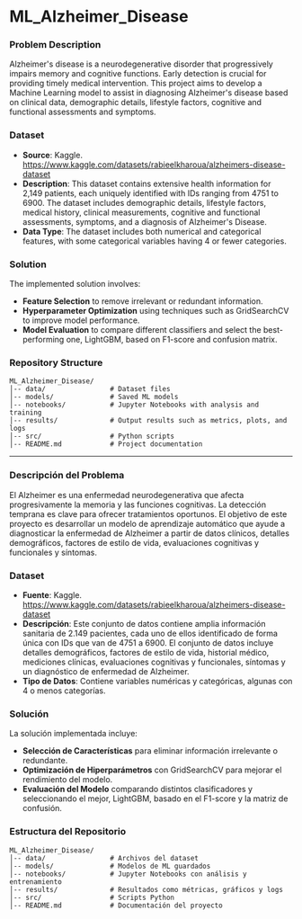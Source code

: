 # ML_Alzheimer_Disease

### Problem Description
Alzheimer's disease is a neurodegenerative disorder that progressively impairs memory and cognitive functions. Early detection is crucial for providing timely medical intervention. This project aims to develop a Machine Learning model to assist in diagnosing Alzheimer's disease based on clinical data, demographic details, lifestyle factors, cognitive and functional assessments and symptoms.

### Dataset
- **Source**: Kaggle. https://www.kaggle.com/datasets/rabieelkharoua/alzheimers-disease-dataset
- **Description**: This dataset contains extensive health information for 2,149 patients, each uniquely identified with IDs ranging from 4751 to 6900. The dataset includes demographic details, lifestyle factors, medical history, clinical measurements, cognitive and functional assessments, symptoms, and a diagnosis of Alzheimer's Disease.
- **Data Type**: The dataset includes both numerical and categorical features, with some categorical variables having 4 or fewer categories.

### Solution
The implemented solution involves:
- **Feature Selection** to remove irrelevant or redundant information.
- **Hyperparameter Optimization** using techniques such as GridSearchCV to improve model performance.
- **Model Evaluation** to compare different classifiers and select the best-performing one, LightGBM, based on F1-score and confusion matrix.

### Repository Structure
```
ML_Alzheimer_Disease/
│-- data/                # Dataset files 
│-- models/              # Saved ML models
│-- notebooks/           # Jupyter Notebooks with analysis and training
│-- results/             # Output results such as metrics, plots, and logs
│-- src/                 # Python scripts 
│-- README.md            # Project documentation 
```

---

### Descripción del Problema
El Alzheimer es una enfermedad neurodegenerativa que afecta progresivamente la memoria y las funciones cognitivas. La detección temprana es clave para ofrecer tratamientos oportunos. El objetivo de este proyecto es desarrollar un modelo de aprendizaje automático que ayude a diagnosticar la enfermedad de Alzheimer a partir de datos clínicos, detalles demográficos, factores de estilo de vida, evaluaciones cognitivas y funcionales y síntomas.

### Dataset
- **Fuente**: Kaggle. https://www.kaggle.com/datasets/rabieelkharoua/alzheimers-disease-dataset
- **Descripción**: Este conjunto de datos contiene amplia información sanitaria de 2.149 pacientes, cada uno de ellos identificado de forma única con IDs que van de 4751 a 6900. El conjunto de datos incluye detalles demográficos, factores de estilo de vida, historial médico, mediciones clínicas, evaluaciones cognitivas y funcionales, síntomas y un diagnóstico de enfermedad de Alzheimer.
- **Tipo de Datos**: Contiene variables numéricas y categóricas, algunas con 4 o menos categorías.

### Solución
La solución implementada incluye:
- **Selección de Características** para eliminar información irrelevante o redundante.
- **Optimización de Hiperparámetros** con GridSearchCV para mejorar el rendimiento del modelo.
- **Evaluación del Modelo** comparando distintos clasificadores y seleccionando el mejor, LightGBM, basado en el F1-score y la matriz de confusión.

### Estructura del Repositorio
```
ML_Alzheimer_Disease/
│-- data/                # Archivos del dataset 
│-- models/              # Modelos de ML guardados
│-- notebooks/           # Jupyter Notebooks con análisis y entrenamiento
│-- results/             # Resultados como métricas, gráficos y logs
│-- src/                 # Scripts Python
│-- README.md            # Documentación del proyecto
```

